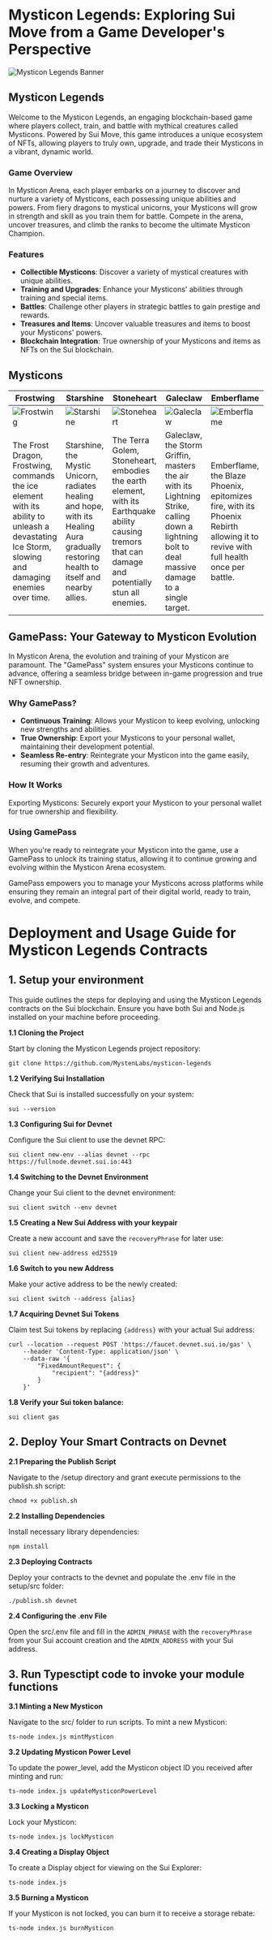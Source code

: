 # Mysticon Legends: Exploring Sui Move from a Game Developer's Perspective

![Mysticon Legends Banner](assets/mysticon-legends.webp)

## Mysticon Legends

Welcome to the Mysticon Legends, an engaging blockchain-based game where players collect, train, and battle with mythical creatures called Mysticons. Powered by Sui Move, this game introduces a unique ecosystem of NFTs, allowing players to truly own, upgrade, and trade their Mysticons in a vibrant, dynamic world.

### Game Overview

In Mysticon Arena, each player embarks on a journey to discover and nurture a variety of Mysticons, each possessing unique abilities and powers. From fiery dragons to mystical unicorns, your Mysticons will grow in strength and skill as you train them for battle. Compete in the arena, uncover treasures, and climb the ranks to become the ultimate Mysticon Champion.

### Features

- **Collectible Mysticons**: Discover a variety of mystical creatures with unique abilities.
- **Training and Upgrades**: Enhance your Mysticons' abilities through training and special items.
- **Battles**: Challenge other players in strategic battles to gain prestige and rewards.
- **Treasures and Items**: Uncover valuable treasures and items to boost your Mysticons' powers.
- **Blockchain Integration**: True ownership of your Mysticons and items as NFTs on the Sui blockchain.

## Mysticons

| Frostwing | Starshine | Stoneheart | Galeclaw | Emberflame |
|-----------|-----------|------------|----------|-----------|
| ![Frostwing](assets/frostwing.webp) | ![Starshine](assets/starshine.webp) | ![Stoneheart](assets/stoneheart.webp) | ![Galeclaw](assets/galeclaw.webp) | ![Emberflame](assets/emberflame.webp) |
| The Frost Dragon, Frostwing, commands the ice element with its ability to unleash a devastating Ice Storm, slowing and damaging enemies over time. | Starshine, the Mystic Unicorn, radiates healing and hope, with its Healing Aura gradually restoring health to itself and nearby allies. | The Terra Golem, Stoneheart, embodies the earth element, with its Earthquake ability causing tremors that can damage and potentially stun all enemies. | Galeclaw, the Storm Griffin, masters the air with its Lightning Strike, calling down a lightning bolt to deal massive damage to a single target. | Emberflame, the Blaze Phoenix, epitomizes fire, with its Phoenix Rebirth allowing it to revive with full health once per battle. |

## GamePass: Your Gateway to Mysticon Evolution

In Mysticon Arena, the evolution and training of your Mysticon are paramount. The "GamePass" system ensures your Mysticons continue to advance, offering a seamless bridge between in-game progression and true NFT ownership.

### Why GamePass?

- **Continuous Training**: Allows your Mysticon to keep evolving, unlocking new strengths and abilities.
- **True Ownership**: Export your Mysticons to your personal wallet, maintaining their development potential.
- **Seamless Re-entry**: Reintegrate your Mysticon into the game easily, resuming their growth and adventures.

### How It Works

Exporting Mysticons: Securely export your Mysticon to your personal wallet for true ownership and flexibility.

### Using GamePass

When you're ready to reintegrate your Mysticon into the game, use a GamePass to unlock its training status, allowing it to continue growing and evolving within the Mysticon Arena ecosystem.

GamePass empowers you to manage your Mysticons across platforms while ensuring they remain an integral part of their digital world, ready to train, evolve, and compete.

# Deployment and Usage Guide for Mysticon Legends Contracts
## 1. Setup your environment

This guide outlines the steps for deploying and using the Mysticon Legends contracts on the Sui blockchain. Ensure you have both Sui and Node.js installed on your machine before proceeding.

**1.1 Cloning the Project**

Start by cloning the Mysticon Legends project repository:

    git clone https://github.com/MystenLabs/mysticon-legends

**1.2 Verifying Sui Installation**

Check that Sui is installed successfully on your system:

    sui --version

**1.3 Configuring Sui for Devnet**

Configure the Sui client to use the devnet RPC:

    sui client new-env --alias devnet --rpc https://fullnode.devnet.sui.io:443

**1.4 Switching to the Devnet Environment**

Change your Sui client to the devnet environment:

    sui client switch --env devnet

**1.5 Creating a New Sui Address with your keypair**

Create a new account and save the `recoveryPhrase` for later use:

    sui client new-address ed25519

**1.6 Switch to you new Address**

Make your active address to be the newly created:

    sui client switch --address {alias}

**1.7 Acquiring Devnet Sui Tokens**

Claim test Sui tokens by replacing `{address}` with your actual Sui address:

    curl --location --request POST 'https://faucet.devnet.sui.io/gas' \
        --header 'Content-Type: application/json' \
        --data-raw '{
            "FixedAmountRequest": {
                "recipient": "{address}"
            }
        }'

**1.8 Verify your Sui token balance:**
    
    sui client gas

## 2. Deploy Your Smart Contracts on Devnet

**2.1 Preparing the Publish Script**

Navigate to the /setup directory and grant execute permissions to the publish.sh script:
  
    chmod +x publish.sh

**2.2 Installing Dependencies**

Install necessary library dependencies:

    npm install

**2.3 Deploying Contracts**

Deploy your contracts to the devnet and populate the .env file in the setup/src folder:

    ./publish.sh devnet

**2.4 Configuring the .env File**

Open the src/.env file and fill in the `ADMIN_PHRASE` with the `recoveryPhrase` from your Sui account creation and the `ADMIN_ADDRESS` with your Sui address.

## 3. Run Typesctipt code to invoke your module functions

**3.1 Minting a New Mysticon**

Navigate to the src/ folder to run scripts. To mint a new Mysticon:

    ts-node index.js mintMysticon

**3.2 Updating Mysticon Power Level**

To update the power_level, add the Mysticon object ID you received after minting and run:

    ts-node index.js updateMysticonPowerLevel

**3.3 Locking a Mysticon**

Lock your Mysticon:

    ts-node index.js lockMysticon

**3.4 Creating a Display Object**

To create a Display object for viewing on the Sui Explorer:

    ts-node index.js

**3.5 Burning a Mysticon**

If your Mysticon is not locked, you can burn it to receive a storage rebate:

    ts-node index.js burnMysticon



